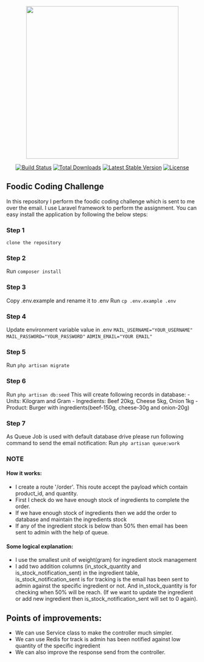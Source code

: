 <p align="center"><a href="https://laravel.com" target="_blank"><img src="https://raw.githubusercontent.com/laravel/art/master/logo-lockup/5%20SVG/2%20CMYK/1%20Full%20Color/laravel-logolockup-cmyk-red.svg" width="400"></a></p>

<p align="center">
<a href="https://travis-ci.org/laravel/framework"><img src="https://travis-ci.org/laravel/framework.svg" alt="Build Status"></a>
<a href="https://packagist.org/packages/laravel/framework"><img src="https://poser.pugx.org/laravel/framework/d/total.svg" alt="Total Downloads"></a>
<a href="https://packagist.org/packages/laravel/framework"><img src="https://poser.pugx.org/laravel/framework/v/stable.svg" alt="Latest Stable Version"></a>
<a href="https://packagist.org/packages/laravel/framework"><img src="https://poser.pugx.org/laravel/framework/license.svg" alt="License"></a>
</p>

## Foodic Coding Challenge
In this repository I perform the foodic coding challenge which is sent to me over the email. I use Laravel framework to perform the assignment. You can easy install the application by following the below steps:

### Step 1
`clone the repository`

### Step 2
Run `composer install`

### Step 3
Copy .env.example and rename it to .env
Run `cp .env.example .env`

### Step 4
Update environment variable value in .env
`MAIL_USERNAME="YOUR_USERNAME"`
`MAIL_PASSWORD="YOUR_PASSWORD"`
`ADMIN_EMAIL="YOUR EMAIL"`

### Step 5
Run `php artisan migrate`

### Step 6
Run `php artisan db:seed`
This will create following records in database:
    - Units: Kilogram and Gram
    - Ingredients: Beef 20kg, Cheese 5kg, Onion 1kg
    - Product: Burger with ingredients(beef-150g, cheese-30g and onion-20g)

### Step 7
As Queue Job is used with default database drive please run following command to send the email notification:
Run `php artisan queue:work`

### NOTE
#### How it works:
 - I create a route '/order'. This route accept the payload which contain product_id, and quantity.
 - First I check do we have enough stock of ingredients to complete the order.
 - If we have enough stock of ingredients then we add the order to database and maintain the ingredients stock
 - If any of the ingredient stock is below than 50% then email has been sent to admin with the help of queue.

#### Some logical explanation:
 - I use the smallest unit of weight(gram) for ingredient stock management
 - I add two addition columns (in_stock_quantity and is_stock_notification_sent) in the ingredient table, is_stock_notification_sent is for tracking is the email has been sent to admin against the specific 
ingredient or not. And in_stock_quantity is for checking when 50% will be reach. (If we want to update the ingredient or add new ingredient then is_stock_notification_sent will set to 0 again).

## Points of improvements:
 - We can use Service class to make the controller much simpler.
 - We can use Redis for track is admin has been notified against low quantity of the specific ingredient
 - We can also improve the response send from the controller.
